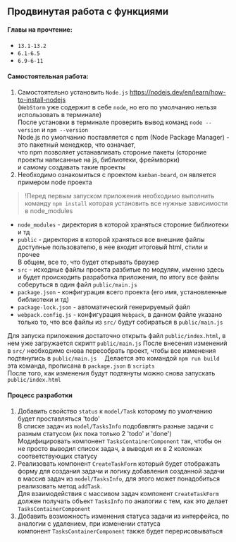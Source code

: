 ## Продвинутая работа с функциями

#### Главы на прочтение:
- `13.1-13.2`
- `6.1-6.5`
- `6.9-6-11`

#### Самостоятельная работа:
1. Самостоятельно установить `Node.js` https://nodejs.dev/en/learn/how-to-install-nodejs  
   (`WebStorm` уже содержит в себе `node`, но его по умолчанию нельзя использовать в терминале)  
   После установки в терминале проверить вывод команд `node --version` и `npm --version`  
   Node.js по умолчанию поставляется с npm (Node Package Manager) - это пакетный менеджер, что означает,  
   что npm позволяет устанавливать стороние пакеты (стороние проекты написанные на js, библиотеки, фреймворки)  
   и самому создавать такие проекты
2. Необходимо ознакомиться с проектом `kanban-board`, он является примером node проекта
> !Перед первым запуском приложения необходимо выполнить команду `npm install` которая установить все нужные зависимости в node_modules
- `node_modules` - директория в которой храняться стороние библиотеки и тд
- `public` - директория в которой храняться все внешние файлы доступные пользователю, в нее входит итоговый html, стили и прочее  
  В общем, все то, что будет открывать браузер
- `src` - исходные файлы проекта разбитые по модулям, именно здесь и будет происходить разработка приложения, по итогу
  все файлы соберуться в один файл `public/main.js`
- `package.json` - конфигурация всего проекта (его имя, установленные библиотеки и тд)
- `package-lock.json` - автоматический генерируемый файл
- `webpack.config.js` - конфигурация `Webpack`, в данном файле указано только то, что все файлы из `src/` будут собираться в `public/main.js`

Для запуска приложения достаточно открыть файл `public/index.html`, в нем уже загружается скрипт `public/main.js`
После внесения изменений в `src/` необходимо снова пересобрать проект, чтобы все изменения подтянулись в `public/main.js  `
Делается это командой `npm run build` эта команда, прописана в `package.json` в `scripts`  
После того, как изменения будут подтянуты можно снова запускать `public/index.html`

#### Процесс разработки
1. Добавить свойство `status` к `model/Task` которому по умолчанию будет проставляться 'todo'  
   В списке задач из `model/TasksInfo` подобавлять разные задачи с разным статусом (их пока только 2 'todo' и 'done')  
   Модифицировать компонент `TasksContainerComponent` так, чтобы он не просто выводил список задач, а выводил их в 2 колонках  
   соответствующих статусу
2. Реализовать компонент `CreateTaskForm` который будет отображать форму для создания задачи и логику добавления созданной задачи  
   в массив задач из `model/TasksInfo`, для этого может понадобиться реализовать метод `addTask`.  
   Для взаимодействия с массивом задач компонент `CreateTaskForm` должен получать объект `TasksInfo` по аналогии с тем, как это делает `TasksContainerComponent`
3. Добавить возможность изменения статуса задачи из интерфейса, по аналогии с удалением, при изменении статуса  
   компонент `TasksContainerComponent` также будет перерисовываться